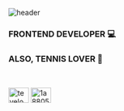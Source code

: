 ![header](https://capsule-render.vercel.app/api?type=slice&color=75BDE0&height=300&section=header&text=PARK%20SI%20HYUNG&fontSize=80&fontColor=000000)
<h3>FRONTEND DEVELOPER 💻</h3>
<h3>ALSO, TENNIS LOVER 🎾</h3>
<br/>

<p>
<a href="https://instagram.com/tevelop_tennis" target="blank"><img align="center" src="https://raw.githubusercontent.com/rahuldkjain/github-profile-readme-generator/master/src/images/icons/Social/instagram.svg" alt="teveloper" height="30" width="40" /></a>
<a href="https://linkedin.com/in/1a8805211" target="blank"><img align="center" src="https://raw.githubusercontent.com/rahuldkjain/github-profile-readme-generator/master/src/images/icons/Social/linked-in-alt.svg" alt="1a8805211" height="30" width="40" /></a></p>

